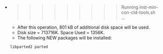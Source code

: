 * >>>>>>>>> Running inst-min-con-cld-tools.sh ...
  * After this operation, 801 kB of additional disk space will be used.
  * Disk size = 713716K. Space Used = 1356K.
  * The following NEW packages will be installed:
  ```bash
  libparted2 parted
  ```
